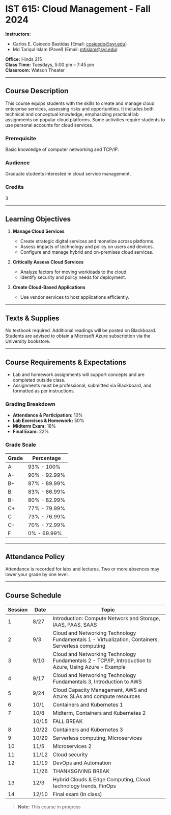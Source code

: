 # IST 615: Cloud Management - Fall 2024

**Instructors:**  
- Carlos E. Caicedo Bastidas (Email: ccaicedo@syr.edu)  
- Md Tariqul Islam (Pavel) (Email: mtislam@syr.edu)  

**Office:** Hinds 215  
**Class Time:** Tuesdays, 5:00 pm – 7:45 pm  
**Classroom:** Watson Theater  

---

## Course Description
This course equips students with the skills to create and manage cloud enterprise services, assessing risks and opportunities. It includes both technical and conceptual knowledge, emphasizing practical lab assignments on popular cloud platforms. Some activities require students to use personal accounts for cloud services.

### Prerequisite
Basic knowledge of computer networking and TCP/IP.

### Audience
Graduate students interested in cloud service management.

### Credits
3

---

## Learning Objectives
1. **Manage Cloud Services**  
   - Create strategic digital services and monetize across platforms.
   - Assess impacts of technology and policy on users and devices.
   - Configure and manage hybrid and on-premises cloud services.

2. **Critically Assess Cloud Services**  
   - Analyze factors for moving workloads to the cloud.
   - Identify security and policy needs for deployment.

3. **Create Cloud-Based Applications**  
   - Use vendor services to host applications efficiently.

---

## Texts & Supplies
No textbook required. Additional readings will be posted on Blackboard. Students are advised to obtain a Microsoft Azure subscription via the University bookstore.

---

## Course Requirements & Expectations
- Lab and homework assignments will support concepts and are completed outside class.
- Assignments must be professional, submitted via Blackboard, and formatted as per instructions.

### Grading Breakdown
- **Attendance & Participation:** 10%
- **Lab Exercises & Homework:** 50%
- **Midterm Exam:** 18%
- **Final Exam:** 22%

### Grade Scale  
| Grade | Percentage   |
|-------|--------------|
| A     | 93% - 100%   |
| A-    | 90% - 92.99% |
| B+    | 87% - 89.99% |
| B     | 83% - 86.99% |
| B-    | 80% - 82.99% |
| C+    | 77% - 79.99% |
| C     | 73% - 76.99% |
| C-    | 70% - 72.99% |
| F     | 0% - 69.99%  |

---

## Attendance Policy
Attendance is recorded for labs and lectures. Two or more absences may lower your grade by one level.

---

## Course Schedule
| Session | Date      | Topic                                                                                   |
|---------|-----------|-----------------------------------------------------------------------------------------|
| 1       | 8/27      | Introduction: Compute Network and Storage, IAAS, PAAS, SAAS                             |
| 2       | 9/3       | Cloud and Networking Technology Fundamentals 1 - Virtualization, Containers, Serverless computing |
| 3       | 9/10      | Cloud and Networking Technology Fundamentals 2 - TCP/IP, Introduction to Azure, Using Azure - Example |
| 4       | 9/17      | Cloud and Networking Technology Fundamentals 3, Introduction to AWS                     |
| 5       | 9/24      | Cloud Capacity Management, AWS and Azure: SLAs and compute resources                    |
| 6       | 10/1      | Containers and Kubernetes 1                                                             |
| 7       | 10/8      | Midterm, Containers and Kubernetes 2                                                    |
|         | 10/15     | FALL BREAK                                                                              |
| 8       | 10/22     | Containers and Kubernetes 3                                                             |
| 9       | 10/29     | Serverless computing, Microservices                                                     |
| 10      | 11/5      | Microservices 2                                                                         |
| 11      | 11/12     | Cloud security                                                                          |
| 12      | 11/19     | DevOps and Automation                                                                   |
|         | 11/26     | THANKSGIVING BREAK                                                                      |
| 13      | 12/3      | Hybrid Clouds & Edge Computing, Cloud technology trends, FinOps                         |
| 14      | 12/10     | Final exam (In class)                                                                   |


> **Note:** This course in progress
